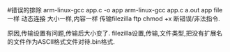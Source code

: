 #错误的排除
arm-linux-gcc app.c -o app
arm-linux-gcc app.c
a.out app
file 一样 动态连接
大小一样,内容一样
传输filezilla ftp
chmod +x
断错误/非法指令.

原因,传输设置有问题,传输后大小变了.
filezilla设置,传输,文件类型,把没有扩展名的文件作为ASCII格式文件对待.bin格式.
